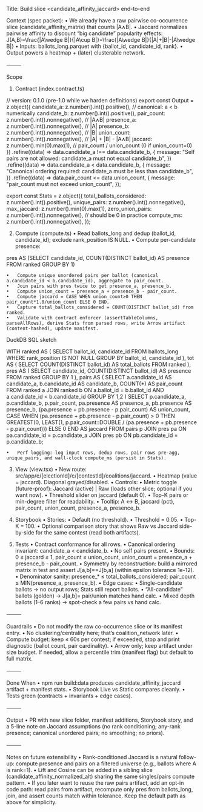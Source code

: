 Title: Build slice <candidate_affinity_jaccard> end-to-end

Context (spec packet):
	•	We already have a raw pairwise co-occurrence slice (candidate_affinity_matrix) that counts |A∧B|.
	•	Jaccard normalizes pairwise affinity to discount “big candidate” popularity effects:
J(A,B)=\frac{|A\wedge B|}{|A\cup B|}=\frac{|A\wedge B|}{|A|+|B|-|A\wedge B|}
	•	Inputs: ballots_long.parquet with {ballot_id, candidate_id, rank}.
	•	Output powers a heatmap + (later) clusterable network.

⸻

Scope

1) Contract (index.contract.ts)

// version: 0.1.0  (pre-1.0 while we harden definitions)
export const Output = z.object({
  candidate_a: z.number().int().positive(),       // canonical: a < b numerically
  candidate_b: z.number().int().positive(),
  pair_count: z.number().int().nonnegative(),     // |A∧B|
  presence_a: z.number().int().nonnegative(),     // |A|
  presence_b: z.number().int().nonnegative(),     // |B|
  union_count: z.number().int().nonnegative(),    // |A| + |B| - |A∧B|
  jaccard: z.number().min(0).max(1),              // pair_count / union_count (0 if union_count=0)
})
  .refine((data) => data.candidate_a !== data.candidate_b, {
    message: "Self pairs are not allowed: candidate_a must not equal candidate_b",
  })
  .refine((data) => data.candidate_a < data.candidate_b, {
    message: "Canonical ordering required: candidate_a must be less than candidate_b",
  })
  .refine((data) => data.pair_count <= data.union_count, {
    message: "pair_count must not exceed union_count",
  });

export const Stats = z.object({
  total_ballots_considered: z.number().int().positive(),
  unique_pairs: z.number().int().nonnegative(),
  max_jaccard: z.number().min(0).max(1),
  zero_union_pairs: z.number().int().nonnegative(), // should be 0 in practice
  compute_ms: z.number().int().nonnegative(),
});

2) Compute (compute.ts)
	•	Read ballots_long and dedup (ballot_id, candidate_id); exclude rank_position IS NULL.
	•	Compute per-candidate presence:

pres AS (SELECT candidate_id, COUNT(DISTINCT ballot_id) AS presence FROM ranked GROUP BY 1)


	•	Compute unique unordered pairs per ballot (canonical a.candidate_id < b.candidate_id), aggregate to pair_count.
	•	Join pairs with pres twice to get presence_a, presence_b.
	•	Compute union_count = presence_a + presence_b - pair_count.
	•	Compute jaccard = CASE WHEN union_count>0 THEN pair_count*1.0/union_count ELSE 0 END.
	•	Capture total_ballots_considered = COUNT(DISTINCT ballot_id) from ranked.
	•	Validate with contract enforcer (assertTableColumns, parseAllRows), derive Stats from parsed rows, write Arrow artifact (content-hashed), update manifest.

DuckDB SQL sketch

WITH ranked AS (
  SELECT ballot_id, candidate_id
  FROM ballots_long
  WHERE rank_position IS NOT NULL
  GROUP BY ballot_id, candidate_id
),
tot AS (
  SELECT COUNT(DISTINCT ballot_id) AS total_ballots FROM ranked
),
pres AS (
  SELECT candidate_id, COUNT(DISTINCT ballot_id) AS presence
  FROM ranked GROUP BY 1
),
pairs AS (
  SELECT a.candidate_id AS candidate_a,
         b.candidate_id AS candidate_b,
         COUNT(*) AS pair_count
  FROM ranked a
  JOIN ranked b
    ON a.ballot_id = b.ballot_id
   AND a.candidate_id < b.candidate_id
  GROUP BY 1,2
)
SELECT
  p.candidate_a,
  p.candidate_b,
  p.pair_count,
  pa.presence AS presence_a,
  pb.presence AS presence_b,
  (pa.presence + pb.presence - p.pair_count) AS union_count,
  CASE WHEN (pa.presence + pb.presence - p.pair_count) > 0
       THEN GREATEST(0, LEAST(1, p.pair_count::DOUBLE / (pa.presence + pb.presence - p.pair_count)))
       ELSE 0 END AS jaccard
FROM pairs p
JOIN pres pa ON pa.candidate_id = p.candidate_a
JOIN pres pb ON pb.candidate_id = p.candidate_b;

	•	Perf logging: log input rows, dedup rows, pair rows pre-agg, unique_pairs, and wall-clock compute_ms (persist in Stats).

3) View (view.tsx)
	•	New route: src/app/e/[electionId]/c/[contestId]/coalitions/jaccard.
	•	Heatmap (value = jaccard). Diagonal grayed/disabled.
	•	Controls:
	•	Metric toggle (future-proof): Jaccard (active) | Raw (loads other slice; optional if you want now).
	•	Threshold slider on jaccard (default 0).
	•	Top-K pairs or min-degree filter for readability.
	•	Tooltip: A ↔ B, jaccard (pct), pair_count, union_count, presence_a, presence_b.

4) Storybook
	•	Stories:
	•	Default (no threshold).
	•	Threshold = 0.05.
	•	Top-K = 100.
	•	Optional comparison story that shows Raw vs Jaccard side-by-side for the same contest (read both artifacts).

5) Tests
	•	Contract conformance for all rows.
	•	Canonical ordering invariant: candidate_a < candidate_b.
	•	No self pairs present.
	•	Bounds: 0 ≤ jaccard ≤ 1, pair_count ≤ union_count, union_count = presence_a + presence_b - pair_count.
	•	Symmetry by reconstruction: build a mirrored matrix in test and assert J[a,b]==J[b,a] (within epsilon tolerance 1e-12).
	•	Denominator sanity: presence_* ≤ total_ballots_considered; pair_count ≤ MIN(presence_a, presence_b).
	•	Edge cases:
	•	Single-candidate ballots → no output rows; Stats still report ballots.
	•	“All-candidate” ballots (golden) → J[a,b]= pair/union matches hand calc.
	•	Mixed depth ballots (1–6 ranks) → spot-check a few pairs vs hand calc.

⸻

Guardrails
	•	Do not modify the raw co-occurrence slice or its manifest entry.
	•	No clustering/centrality here; that’s coalition_network later.
	•	Compute budget: keep ≤ 60s per contest; if exceeded, stop and print diagnostic (ballot count, pair cardinality).
	•	Arrow only; keep artifact under size budget. If needed, allow a percentile trim (manifest flag) but default to full matrix.

⸻

Done When
	•	npm run build:data produces candidate_affinity_jaccard artifact + manifest stats.
	•	Storybook Live vs Static compares cleanly.
	•	Tests green (contracts + invariants + edge cases).

⸻

Output
	•	PR with new slice folder, manifest additions, Storybook story, and a 5-line note on Jaccard assumptions (no rank conditioning; any-rank presence; canonical unordered pairs; no smoothing; no priors).

⸻

Notes on future extensibility
	•	Rank-conditioned Jaccard is a natural follow-up: compute presence and pairs on a filtered universe (e.g., ballots where A is rank=1).
	•	Lift and Cosine can be added in a sibling slice (candidate_affinity_normalized_alt) sharing the same singles/pairs compute pattern.
	•	If you later want to reuse the raw pairs artifact, add an opt-in code path: read pairs from artifact, recompute only pres from ballots_long, join, and assert counts match within tolerance. Keep the default path as above for simplicity.